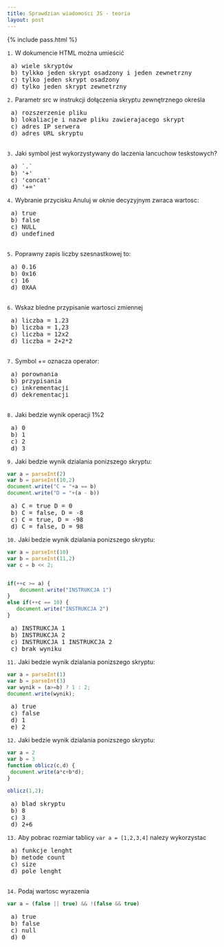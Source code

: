 ```yaml
---
title: Sprawdzian wiadomości JS - teoria
layout: post
---
```


{% include pass.html %}

`1.` W dokumencie HTML można umieścić
<pre>
 a) wiele skryptów
 b) tylkko jeden skrypt osadzony i jeden zewnetrzny
 c) tylko jeden skrypt osadzony
 d) tylko jeden skrypt zewnetrzny
</pre>

`2.` Parametr src w instrukcji dołączenia skryptu zewnętrznego określa
<pre>
 a) rozszerzenie pliku
 b) lokaliacje i nazwe pliku zawierajacego skrypt
 c) adres IP serwera
 d) adres URL skryptu
 </pre>
 
`3.` Jaki symbol jest wykorzystywany do laczenia lancuchow teskstowych?
<pre>
 a) `.`
 b) '+'
 c) 'concat'
 d) '+='
</pre>

`4.` Wybranie przycisku Anuluj w oknie decyzyjnym zwraca wartosc:
<pre>
 a) true
 b) false
 c) NULL
 d) undefined
 </pre>
 
`5.` Poprawny zapis liczby szesnastkowej to:
 <pre>
 a) 0.16
 b) 0x16
 c) 16
 d) 0XAA
 </pre>
 
`6.`  Wskaz bledne przypisanie wartosci zmiennej
 <pre>
 a) liczba = 1.23
 b) liczba = 1,23
 c) liczba = 12x2
 d) liczba = 2+2*2
 </pre>
 
`7.` Symbol += oznacza operator:
 <pre>
 a) porownania
 b) przypisania
 c) inkrementacji
 d) dekrementacji
 </pre>
 
`8.` Jaki bedzie wynik operacji 1%2
 <pre>
 a) 0
 b) 1
 c) 2
 d) 3
</pre>

`9.` Jaki bedzie wynik dzialania ponizszego skryptu:
```javascript
var a = parseInt(2)
var b = parseInt(10,2)
document.write("C = "+a == b)
document.write("D = "+(a - b))
```

<pre>
 a) C = true D = 0
 b) C = false, D = -8
 c) C = true, D = -98
 d) C = false, D = 98
</pre>

`10.` Jaki bedzie wynik dzialania ponizszego skryptu:
```javascript
var a = parseInt(10)
var b = parseInt(11,2)
var c = b << 2;


if(++c >= a) {
    document.write("INSTRUKCJA 1")
}
else if(++c == 10) {
   document.write("INSTRUKCJA 2")
}
```

<pre>
 a) INSTRUKCJA 1
 b) INSTRUKCJA 2
 c) INSTRUKCJA 1 INSTRUKCJA 2
 c) brak wyniku
</pre>

`11.` Jaki bedzie wynik dzialania ponizszego skryptu:
```javascript
var a = parseInt(1)
var b = parseInt(3)
var wynik = (a>=b) ? 1 : 2;
document.write(wynik);
```
<pre>
 a) true
 c) false
 d) 1
 e) 2
</pre>

 `12.` Jaki bedzie wynik dzialania ponizszego skryptu:
```javascript   
var a = 2
var b = 3
function oblicz(c,d) {
 document.write(a*c+b*d);
}

oblicz(1,2);

```
<pre>
 a) blad skryptu
 b) 8
 c) 3
 d) 2+6
</pre>

 `13.` Aby pobrac rozmiar tablicy `var a = [1,2,3,4]` nalezy wykorzystac
 <pre>
 a) funkcje lenght
 b) metode count
 c) size
 d) pole lenght
 </pre>

`14.` Podaj wartosc wyrazenia
```javascript
var a = (false || true) && !(false && true)
```

<pre>
 a) true
 b) false
 c) null
 d) 0
</pre>
